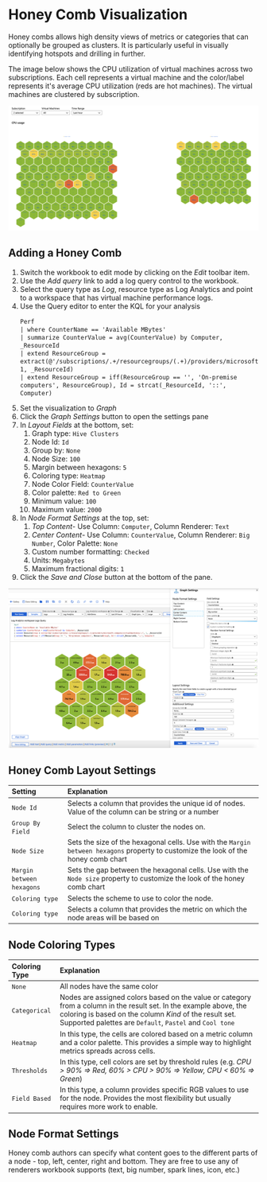 
# Honey Comb Visualization

Honey combs allows high density views of metrics or categories that can optionally be grouped as clusters. It is particularly useful in visually identifying hotspots and drilling in further.

The image below shows the CPU utilization of virtual machines across two subscriptions. Each cell represents a virtual machine and the color/label represents it's average CPU utilization (reds are hot machines). The virtual machines are clustered by subscription.

![Image showing an example of a honey comb visualization in workbooks](../Images/HoneyCombCpuExample.png)

## Adding a Honey Comb
1. Switch the workbook to edit mode by clicking on the _Edit_ toolbar item.
2. Use the _Add query_ link to add a log query control to the workbook. 
3. Select the query type as _Log_, resource type as Log Analytics and point to a workspace that has virtual machine performance logs.
4. Use the Query editor to enter the KQL for your analysis
    ```
    Perf
    | where CounterName == 'Available MBytes'
    | summarize CounterValue = avg(CounterValue) by Computer, _ResourceId
    | extend ResourceGroup = extract(@'/subscriptions/.+/resourcegroups/(.+)/providers/microsoft.compute/virtualmachines/.+', 1, _ResourceId)
    | extend ResourceGroup = iff(ResourceGroup == '', 'On-premise computers', ResourceGroup), Id = strcat(_ResourceId, '::', Computer)
    ```
7. Set the visualization to _Graph_
8. Click the _Graph Settings_ button to open the settings pane
9. In _Layout Fields_ at the bottom, set:
    1. Graph type: `Hive Clusters`
    2. Node Id: `Id`
    3. Group by: `None`
    4. Node Size: `100`
    5. Margin between hexagons: `5`
    6. Coloring type: `Heatmap`
    7. Node Color Field: `CounterValue`
    8. Color palette: `Red to Green`
    9. Minimum value: `100`
    10. Maximum value: `2000`
10. In _Node Format Settings_ at the top, set:
    1. _Top Content_- Use Column: `Computer`, Column Renderer: `Text`
    2. _Center Content_- Use Column: `CounterValue`, Column Renderer: `Big Number`, Color Palette: `None`
    3. Custom number formatting: `Checked`
    4. Units: `Megabytes`
    5. Maximum fractional digits: `1`
10. Click the _Save and Close_ button at the bottom of the pane.

![Image showing the creation of honey comb visualization in workbooks](../Images/HoneyComb-AvailableMemory.png)


## Honey Comb Layout Settings

| Setting | Explanation |
|:------------- |:-------------|
| `Node Id` | Selects a column that provides the unique id of nodes. Value of the column can be string or a number |
| `Group By Field` | Select the column to cluster the nodes on. |
| `Node Size` | Sets the size of the hexagonal cells. Use with the `Margin between hexagons` property to customize the look of the honey comb chart |
| `Margin between hexagons` | Sets the gap between the hexagonal cells. Use with the `Node size` property to customize the look of the honey comb chart |
| `Coloring type` | Selects the scheme to use to color the node. |
| `Coloring type` | Selects a column that provides the metric on which the node areas will be based on |

## Node Coloring Types

| Coloring Type | Explanation |
|:------------- |:-------------|
| `None` | All nodes have the same color |
| `Categorical` | Nodes are assigned colors based on the value or category from a column in the result set. In the example above, the coloring is based on the column _Kind_ of the result set. Supported palettes are `Default`, `Pastel` and `Cool tone`  |
| `Heatmap` | In this type, the cells are colored based on a metric column and a color palette. This provides a simple way to highlight metrics spreads across cells. |
| `Thresholds` | In this type, cell colors are set by threshold rules (e.g. _CPU > 90%  => Red, 60% > CPU > 90% => Yellow, CPU < 60% => Green_) |
| `Field Based` | In this type, a column provides specific RGB values to use for the node. Provides the most flexibility but usually requires more work to enable.  |

## Node Format Settings
Honey comb authors can specify what content goes to the different parts of a node - top, left, center, right and bottom. They are free to use any of renderers workbook supports (text, big number, spark lines, icon, etc.)


